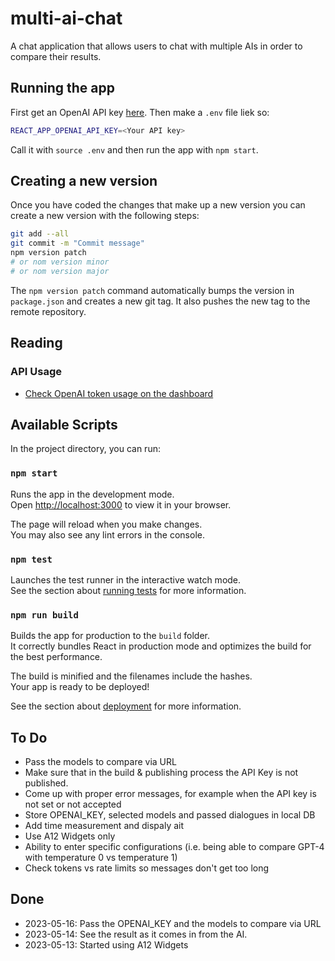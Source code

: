 # multi-ai-chat

A chat application that allows users to chat with multiple AIs in order to compare their results.

## Running the app

First get an OpenAI API key [here](https://platform.openai.com/account/api-keys). Then make a `.env` file liek so:

```bash
REACT_APP_OPENAI_API_KEY=<Your API key>
```

Call it with `source .env` and then run the app with `npm start`.

## Creating a new version

Once you have coded the changes that make up a new version you can create a new version with the following steps:

```bash
git add --all
git commit -m "Commit message"
npm version patch
# or nom version minor
# or nom version major
```

The `npm version patch` command automatically bumps the version in `package.json` and creates a new git tag. It also pushes the new tag to the remote repository.

## Reading 

### API Usage

* [Check OpenAI token usage on the dashboard](https://platform.openai.com/account/usage)

## Available Scripts

In the project directory, you can run:

### `npm start`

Runs the app in the development mode.\
Open [http://localhost:3000](http://localhost:3000) to view it in your browser.

The page will reload when you make changes.\
You may also see any lint errors in the console.

### `npm test`

Launches the test runner in the interactive watch mode.\
See the section about [running tests](https://facebook.github.io/create-react-app/docs/running-tests) for more information.

### `npm run build`

Builds the app for production to the `build` folder.\
It correctly bundles React in production mode and optimizes the build for the best performance.

The build is minified and the filenames include the hashes.\
Your app is ready to be deployed!

See the section about [deployment](https://facebook.github.io/create-react-app/docs/deployment) for more information.


## To Do

* Pass the models to compare via URL
* Make sure that in the build & publishing process the API Key is not published.
* Come up with proper error messages, for example when the API key is not set or not accepted
* Store OPENAI_KEY, selected models and passed dialogues in local DB
* Add time measurement and dispaly ait
* Use A12 Widgets only
* Ability to enter specific configurations (i.e. being able to compare GPT-4 with temperature 0 vs temperature 1)
* Check tokens vs rate limits so messages don't get too long

## Done
* 2023-05-16: Pass the OPENAI_KEY and the models to compare via URL
* 2023-05-14: See the result as it comes in from the AI.
* 2023-05-13: Started using A12 Widgets